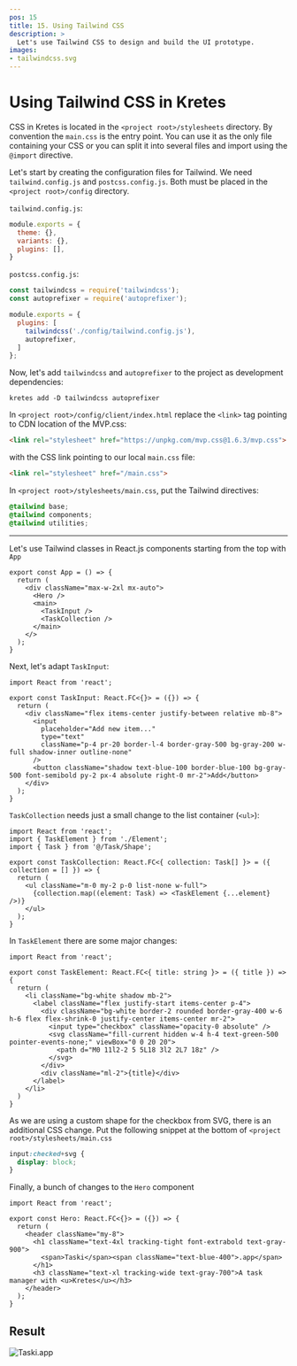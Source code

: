 ```yaml
---
pos: 15
title: 15. Using Tailwind CSS
description: >
  Let's use Tailwind CSS to design and build the UI prototype.
images:
- tailwindcss.svg
---
```


# Using Tailwind CSS in Kretes

CSS in Kretes is located in the `<project root>/stylesheets` directory. By convention the `main.css` is the entry point. You can use it as the only file containing your CSS or you can split it into several files and import using the `@import` directive.

Let's start by creating the configuration files for Tailwind. We need `tailwind.config.js` and `postcss.config.js`. Both must be placed in the `<project root>/config` directory.

`tailwind.config.js`:
```js
module.exports = {
  theme: {},
  variants: {},
  plugins: [],
}
```

`postcss.config.js`:
```js
const tailwindcss = require('tailwindcss');
const autoprefixer = require('autoprefixer');

module.exports = {
  plugins: [
    tailwindcss('./config/tailwind.config.js'),
    autoprefixer,
  ]
};
```

Now, let's add `tailwindcss` and `autoprefixer` to the project as development dependencies:

```
kretes add -D tailwindcss autoprefixer
```

In `<project root>/config/client/index.html` replace the `<link>` tag pointing to CDN location of the MVP.css:

```html
<link rel="stylesheet" href="https://unpkg.com/mvp.css@1.6.3/mvp.css">
```


with the CSS link pointing to our local `main.css` file:

```html
<link rel="stylesheet" href="/main.css">
```

In `<project root>/stylesheets/main.css`, put the Tailwind directives:

```css
@tailwind base;
@tailwind components;
@tailwind utilities;
```
---

Let's use Tailwind classes in React.js components starting from the top with `App`

```tsx
export const App = () => {
  return (
    <div className="max-w-2xl mx-auto">
      <Hero />
      <main>
        <TaskInput />
        <TaskCollection />
      </main>
    </>
  );
}
```

Next, let's adapt `TaskInput`:

```tsx
import React from 'react';

export const TaskInput: React.FC<{}> = ({}) => {
  return (
    <div className="flex items-center justify-between relative mb-8">
      <input
        placeholder="Add new item..."
        type="text"
        className="p-4 pr-20 border-l-4 border-gray-500 bg-gray-200 w-full shadow-inner outline-none"
      />
      <button className="shadow text-blue-100 border-blue-100 bg-gray-500 font-semibold py-2 px-4 absolute right-0 mr-2">Add</button>
    </div>
  );
}
```

`TaskCollection` needs just a small change to the list container (`<ul>`):

```tsx
import React from 'react';
import { TaskElement } from './Element';
import { Task } from '@/Task/Shape';

export const TaskCollection: React.FC<{ collection: Task[] }> = ({ collection = [] }) => {
  return (
    <ul className="m-0 my-2 p-0 list-none w-full">
      {collection.map((element: Task) => <TaskElement {...element} />)}
    </ul>
  );
}
```

In `TaskElement` there are some major changes:

```tsx
import React from 'react';

export const TaskElement: React.FC<{ title: string }> = ({ title }) => {
  return (
    <li className="bg-white shadow mb-2">
      <label className="flex justify-start items-center p-4">
        <div className="bg-white border-2 rounded border-gray-400 w-6 h-6 flex flex-shrink-0 justify-center items-center mr-2">
          <input type="checkbox" className="opacity-0 absolute" />
          <svg className="fill-current hidden w-4 h-4 text-green-500 pointer-events-none;" viewBox="0 0 20 20">
            <path d="M0 11l2-2 5 5L18 3l2 2L7 18z" />
          </svg>
        </div>
        <div className="ml-2">{title}</div>
      </label>
    </li>
  )
}
```

As we are using a custom shape for the checkbox from SVG, there is an additional CSS change. Put the following snippet at the bottom of `<project root>/stylesheets/main.css`

```css
input:checked+svg {
  display: block;
}
```

Finally, a bunch of changes to the `Hero` component

```tsx
import React from 'react';

export const Hero: React.FC<{}> = ({}) => {
  return (
    <header className="my-8">
      <h1 className="text-4xl tracking-tight font-extrabold text-gray-900">
        <span>Taski</span><span className="text-blue-400">.app</span>
      </h1>
      <h3 className="text-xl tracking-wide text-gray-700">A task manager with <u>Kretes</u></h3>
    </header>
  );
}
```

## Result

![Taski.app](/images/tutorial/tutorial-15.png#center)


